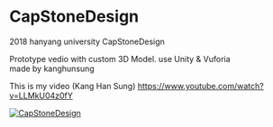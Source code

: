 # CapStoneDesign
2018 hanyang university CapStoneDesign


Prototype vedio with custom 3D Model. use Unity & Vuforia <br/>
made by kanghunsung <br/>

This is my video (Kang Han Sung) https://www.youtube.com/watch?v=LLMkU04z0fY <br/>

[![CapStoneDesign](https://img/youtube.com/vi/LLMkU04z0fY/5.jpg)](https://www.youtube.com/watch?v=LLMkU04z0fY)
